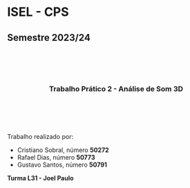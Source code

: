# ISEL - CPS 
## Semestre 2023/24
# <br>
###  <center> Trabalho Prático 2 - Análise de Som 3D</center>
# </br>


Trabalho realizado por:
* Cristiano Sobral, número <b> 50272 </b>
* Rafael Dias, número <b> 50773 </b>
* Gustavo Santos, número <b> 50791 </b>

<b> Turma L31 - Joel Paulo </b>
